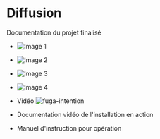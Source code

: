 # Diffusion

Documentation du projet finalisé 

* ![Image 1](https://placehold.co/400x400?text=1+image)
* ![Image 2](https://placehold.co/400x400?text=2+image)
* ![Image 3](https://placehold.co/400x400?text=3+image)
* ![Image 4](https://placehold.co/400x400?text=4+image)


* Vidéo 
  ![fuga-intention](https://cmontmorency365-my.sharepoint.com/:v:/g/personal/2138683_cmontmorency_qc_ca/ER7jSJ8PwbFDiJXoWhqYqkMBHPnqThqubPhjADuTfzAswQ?e=FAwOns)


* Documentation vidéo de l'installation en action

* Manuel d'instruction pour opération
